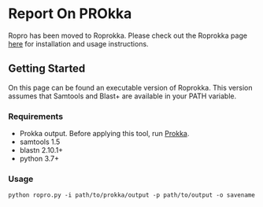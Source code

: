 # Report On PROkka
Ropro has been moved to Roprokka. Please check out the Roprokka page [here](https://github.com/jrhendrix/Roprokka) for installation and usage instructions.

## Getting Started
On this page can be found an executable version of Roprokka. This version assumes that Samtools and Blast+ are available in your PATH variable.

### Requirements
* Prokka output. Before applying this tool, run [Prokka](https://github.com/tseemann/prokka). 
* samtools 1.5
* blastn 2.10.1+
* python 3.7+

### Usage
```
python ropro.py -i path/to/prokka/output -p path/to/output -o savename
```
